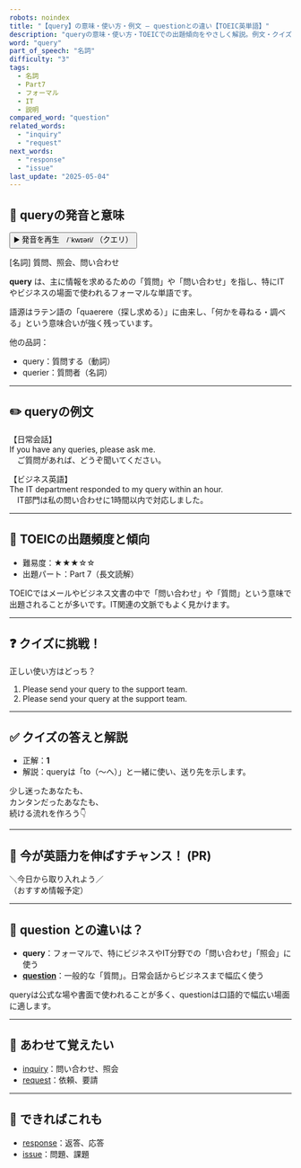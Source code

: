 ```yaml
---
robots: noindex
title: "【query】の意味・使い方・例文 ― questionとの違い【TOEIC英単語】"
description: "queryの意味・使い方・TOEICでの出題傾向をやさしく解説。例文・クイズ付きでquestionとの違いもわかりやすく学べます。"
word: "query"
part_of_speech: "名詞"
difficulty: "3"
tags:
  - 名詞
  - Part7
  - フォーマル
  - IT
  - 説明
compared_word: "question"
related_words:
  - "inquiry"
  - "request"
next_words:
  - "response"
  - "issue"
last_update: "2025-05-04"
---
```


## 🔰 queryの発音と意味

<button class="play-audio" onclick="playTTS('query')">
  <span class="play-audio-main">
    ▶️ 発音を再生　/ˈkwɪəri/
  </span>
  <span class="play-audio-sub">
    （クエリ）
  </span>
</button>

[名詞] 質問、照会、問い合わせ

**query** は、主に情報を求めるための「質問」や「問い合わせ」を指し、特にITやビジネスの場面で使われるフォーマルな単語です。

語源はラテン語の「quaerere（探し求める）」に由来し、「何かを尋ねる・調べる」という意味合いが強く残っています。

他の品詞：  
- query：質問する（動詞）
- querier：質問者（名詞）

---

## ✏️ queryの例文

【日常会話】  
If you have any queries, please ask me.  
　ご質問があれば、どうぞ聞いてください。

【ビジネス英語】  
The IT department responded to my query within an hour.  
　IT部門は私の問い合わせに1時間以内で対応しました。

---

## 🎯 TOEICの出題頻度と傾向

- 難易度：★★★☆☆
- 出題パート：Part 7（長文読解）

TOEICではメールやビジネス文書の中で「問い合わせ」や「質問」という意味で出題されることが多いです。IT関連の文脈でもよく見かけます。

---

## ❓ クイズに挑戦！

正しい使い方はどっち？

1. Please send your query to the support team.  
2. Please send your query at the support team.

---

## ✅ クイズの答えと解説

- 正解：**1**
- 解説：queryは「to（～へ）」と一緒に使い、送り先を示します。

少し迷ったあなたも、  
カンタンだったあなたも、  
続ける流れを作ろう👇️

---

## 🚀 今が英語力を伸ばすチャンス！ (PR)

<div class="info-center">
＼今日から取り入れよう／<br>  
（おすすめ情報予定）
</div>

---

## 🤔  question との違いは？

- **query**：フォーマルで、特にビジネスやIT分野での「問い合わせ」「照会」に使う
- **[question](/word/question/)**：一般的な「質問」。日常会話からビジネスまで幅広く使う

queryは公式な場や書面で使われることが多く、questionは口語的で幅広い場面に適します。

---

## 🧩 あわせて覚えたい

- [inquiry](/word/inquiry/)：問い合わせ、照会
- [request](/word/request/)：依頼、要請

---

## 📖 できればこれも

- [response](/word/response/)：返答、応答
- [issue](/word/issue/)：問題、課題

<!-- cvid: aid26_bid21 -->
